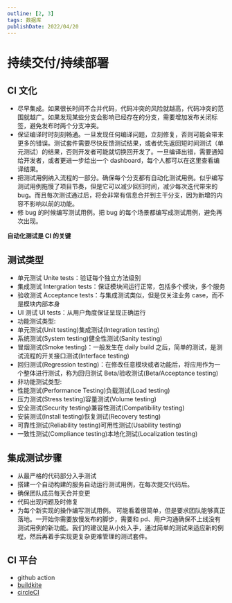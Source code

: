 ```yaml
---
outline: [2, 3]
tags: 数据库
publishDate: 2022/04/20
---
```


# 持续交付/持续部署


## CI 文化

- 尽早集成。如果很长时间不合并代码，代码冲突的风险就越高，代码冲突的范围就越广。如果发现某些分支会影响已经存在的分支，需要增加发布关闭标签，避免发布时两个分支冲突。
- 保证编译时时刻刻畅通。一旦发现任何编译问题，立刻修复，否则可能会带来更多的错误。测试套件需要尽快反馈测试结果，或者优先返回短时间测试（单元测试）的结果，否则开发者可能就切换回开发了。一旦编译出错，需要通知给开发者，或者更进一步给出一个 dashboard，每个人都可以在这里查看编译结果。
- 把测试用例纳入流程的一部分。确保每个分支都有自动化测试用例。似乎编写测试用例拖慢了项目节奏，但是它可以减少回归时间，减少每次迭代带来的 bug。而且每次测试通过后，将会非常有信息合并到主干分支，因为新增的内容不影响以前的功能。
- 修 bug 的时候编写测试用例。把 bug 的每个场景都编写成测试用例，避免再次出现。

**自动化测试是 CI 的关键**

## 测试类型

- 单元测试 Unite tests：验证每个独立方法级别
- 集成测试 Intergration tests：保证模块间运行正常，包括多个模块，多个服务
- 验收测试 Acceptance tests：与集成测试类似，但是仅关注业务 case，而不是模块内部本身
- UI 测试 UI tests：从用户角度保证呈现正确运行
- 功能测试类型:
- 单元测试(Unit testing)集成测试(Integration testing)
- 系统测试(System testing)健全性测试(Sanity testing)
- 冒烟测试(Smoke testing)：一般发生在 daily build 之后，简单的测试，是测试流程的开关接口测试(Interface testing)
- 回归测试(Regression testing)：在修改任意模块或者功能后，将应用作为一个整体进行测试，称为回归测试 Beta/验收测试(Beta/Acceptance testing)
- 非功能测试类型:
- 性能测试(Performance Testing)负载测试(Load testing)
- 压力测试(Stress testing)容量测试(Volume testing)
- 安全测试(Security testing)兼容性测试(Compatibility testing)
- 安装测试(Install testing)恢复测试(Recovery testing)
- 可靠性测试(Reliability testing)可用性测试(Usability testing)
- 一致性测试(Compliance testing)本地化测试(Localization testing)


## 集成测试步骤

- 从最严格的代码部分入手测试
- 搭建一个自动构建的服务自动运行测试用例，在每次提交代码后。
- 确保团队成员每天合并变更
- 代码出现问题及时修复
- 为每个新实现的操作编写测试用例。 可能看着很简单，但是要求团队能够真正落地。一开始你需要放慢发布的脚步，需要和 pd、用户沟通确保不上线没有测试用例的新功能。我们的建议是从小处入手，通过简单的测试来适应新的例程，然后再着手实现更复杂更难管理的测试套件。

## CI 平台

- github action
- [buildkite](https://buildkite.com/pricing)
- [circleCI](https://circleci.com/)
